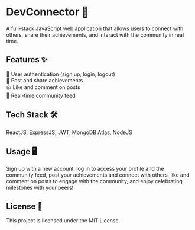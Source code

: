 # DevConnector 🚀  
A full-stack JavaScript web application that allows users to connect with others, share their achievements, and interact with the community in real time.  

## Features ✨  
👤 User authentication (sign up, login, logout)  
📝 Post and share achievements  
👍 Like and comment on posts  
🔔 Real-time community feed  

## Tech Stack 🛠️  
ReactJS, ExpressJS, JWT, MongoDB Atlas, NodeJS

## Usage 🖥️
Sign up with a new account, log in to access your profile and the community feed, post your achievements and connect with others, like and comment on posts to engage with the community, and enjoy celebrating milestones with your peers!

## License 📄
This project is licensed under the MIT License.


  
